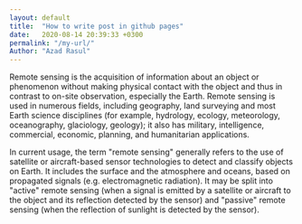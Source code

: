 ```yaml
---
layout: default
title:  "How to write post in github pages"
date:   2020-08-14 20:39:33 +0300
permalink: "/my-url/"
Author: "Azad Rasul"
---
```

Remote sensing is the acquisition of information about an object or phenomenon without making physical contact with the object and thus in contrast to on-site observation, especially the Earth. Remote sensing is used in numerous fields, including geography, land surveying and most Earth science disciplines (for example, hydrology, ecology, meteorology, oceanography, glaciology, geology); it also has military, intelligence, commercial, economic, planning, and humanitarian applications.

In current usage, the term "remote sensing" generally refers to the use of satellite or aircraft-based sensor technologies to detect and classify objects on Earth. It includes the surface and the atmosphere and oceans, based on propagated signals (e.g. electromagnetic radiation). It may be split into "active" remote sensing (when a signal is emitted by a satellite or aircraft to the object and its reflection detected by the sensor) and "passive" remote sensing (when the reflection of sunlight is detected by the sensor).


[jekyll-docs]: https://jekyllrb.com/docs/home
[jekyll-gh]:   https://github.com/jekyll/jekyll
[jekyll-talk]: https://talk.jekyllrb.com/
